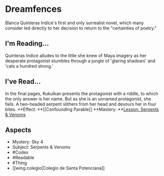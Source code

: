# Dreamfences
Blanca Quinteras Indice's first and only surrealist novel, which many consider led directly to her decision to return to the "certainties of poetry."
## I'm Reading...
Quinteras Indice alludes to the little she knew of Maya imagery as her desperate protagonist stumbles through a jungle of 'glaring shadows' and 'cats a hundred strong.'
## I've Read...
In the final pages, Kukulkan presents the protagonist with a riddle, to which the only answer is her name. But as she is an unnamed protagonist, she fails. A two-headed serpent slithers from her head and devours her in four bites. 
**Effect: **[[Confounding Parable]]
**Mastery: **[Lesson: Serpents & Venoms](https://uadaf.theevilroot.xyz/rowenarium/element/x.serpents.venoms)
## Aspects
- Mystery: Sky 4
- Subject: Serpents & Venoms
- #Codex
- #Readable
- #Thing
- [[wing.colegio|Colegio de Santa Potenciana]]